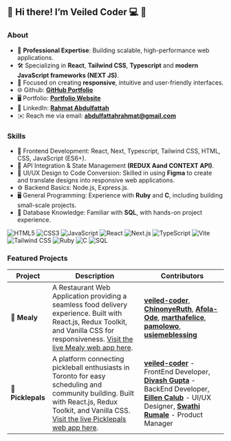 ## 👋 Hi there! I’m Veiled Coder 💻 👋

### **About** 
- 💼 **Professional Expertise**: Building scalable, high-performance web applications.  
- 🛠️ Specializing in **React**, **Tailwind CSS**, **Typescript** and **modern JavaScript frameworks (NEXT JS)**.  
- 🎯 Focused on creating **responsive**, intuitive and user-friendly interfaces.
- 🌐 Github: **[GitHub Portfolio](https://github.com/veiled-coder2)**
- 🖥️ Portfolio: **[Portfolio Website](https://veiled-coder.netlify.app/)**
- 💼 LinkedIn: **[Rahmat Abdulfattah](https://www.linkedin.com/in/rahmat-abdulfattah-2322531ab/)**  
- ✉️ Reach me via email: **[abdulfattahrahmat@gmail.com](mailto:youremail@example.com)**  
 

### **Skills**  
- 🚀 Frontend Development: React, Next, Typescript, Tailwind CSS, HTML, CSS, JavaScript (ES6+).  
- 🔗 API Integration & State Management **(REDUX Aand CONTEXT API)**.  
- 🎨 UI/UX Design to Code Conversion: Skilled in using **Figma** to create and translate designs into responsive web applications.  
- ⚙️ Backend Basics: Node.js, Express.js.  
- 🖥️ General Programming: Experience with **Ruby** and **C**, including building small-scale projects.  
- 💾 Database Knowledge: Familiar with **SQL**, with hands-on project experience.
  
![HTML5](https://img.shields.io/badge/HTML5-E34F26?style=flat&logo=html5&logoColor=white) ![CSS3](https://img.shields.io/badge/CSS3-1572B6?style=flat&logo=css3&logoColor=white) ![JavaScript](https://img.shields.io/badge/JavaScript-F7DF1E?style=flat&logo=javascript&logoColor=black) ![React](https://img.shields.io/badge/React-61DAFB?style=flat&logo=react&logoColor=black) ![Next.js](https://img.shields.io/badge/Next.js-000000?style=flat&logo=nextdotjs&logoColor=white) ![TypeScript](https://img.shields.io/badge/TypeScript-3178C6?style=flat&logo=typescript&logoColor=white) ![Vite](https://img.shields.io/badge/Vite-646CFF?style=flat&logo=vite&logoColor=white) ![Tailwind CSS](https://img.shields.io/badge/Tailwind_CSS-38B2AC?style=flat&logo=tailwind-css&logoColor=white) ![Ruby](https://img.shields.io/badge/Ruby-CC342D?style=flat&logo=ruby&logoColor=white) ![C](https://img.shields.io/badge/C-A8B9CC?style=flat&logo=c&logoColor=white) ![SQL](https://img.shields.io/badge/SQL-003B57?style=flat&logo=database&logoColor=white)



### **Featured Projects**

| Project | Description | Contributors |
| ------- | ----------- | ------------ |
| 🍔 **Mealy** | A Restaurant Web Application providing a seamless food delivery experience. Built with React.js, Redux Toolkit, and Vanilla CSS for responsiveness. [Visit the live Mealy web app here](https://mealy4u.netlify.app/). | **[veiled-coder](https://github.com/veiled-coder)**, **[ChinonyeRuth](https://github.com/ChinonyeRuth)**, **[Afola-Ode](https://github.com/Afola-Ode)**, **[marthafelice](https://github.com/marthafelice)**, **[pamolowo](https://github.com/pamolowo)**, **[usiemeblessing](https://github.com/usiemeblessing)** |
| 🏓 **Picklepals** | A platform connecting pickleball enthusiasts in Toronto for easy scheduling and community building. Built with React.js, Redux Toolkit, and Vanilla CSS. [Visit the live Picklepals web app here](https://picklepals.netlify.app/). | **[veiled-coder](https://github.com/veiled-coder2)** - FrontEnd Developer, **[Divash Gupta](https://github.com/Divxsh)** - BackEnd Developer, **[Eillen Calub](https://www.linkedin.com/in/eileen-calub/)** - UI/UX Designer, **[Swathi Rumale](https://www.linkedin.com/in/swathi-rumale-542174b6/)** - Product Manager |




